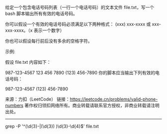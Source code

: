 给定一个包含电话号码列表（一行一个电话号码）的文本文件 file.txt，写一个 bash 脚本输出所有有效的电话号码。

你可以假设一个有效的电话号码必须满足以下两种格式： (xxx) xxx-xxxx 或 xxx-xxx-xxxx。（x 表示一个数字）

你也可以假设每行前后没有多余的空格字符。

示例:

假设 file.txt 内容如下：

987-123-4567
123 456 7890
(123) 456-7890
你的脚本应当输出下列有效的电话号码：

987-123-4567
(123) 456-7890

来源：力扣（LeetCode）
链接：https://leetcode.cn/problems/valid-phone-numbers
著作权归领扣网络所有。商业转载请联系官方授权，非商业转载请注明出处。

---

grep -P '^(\d{3}-|\(\d{3}\) )\d{3}-\d{4}$' file.txt

